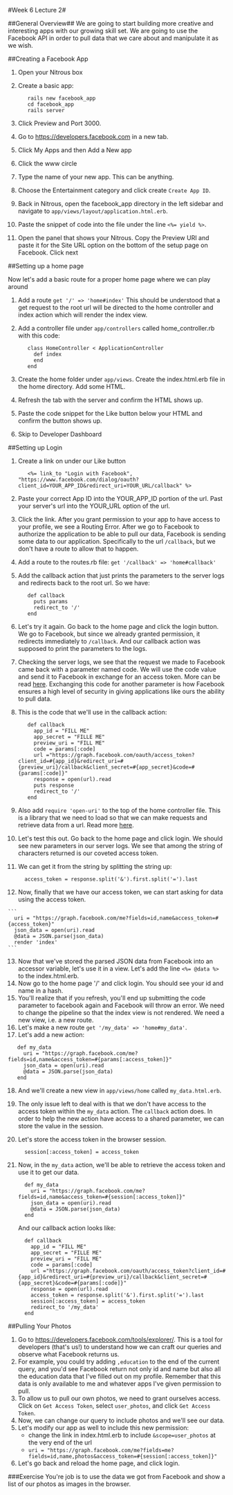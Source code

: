 #Week 6 Lecture 2#

##General Overview##
We are going to start building more creative and interesting apps with our growing skill set. We are going to use the Facebook API in order to pull data that we care about and manipulate it as we wish.

##Creating a Facebook App
1. Open your Nitrous box
2. Create a basic app:

   ```
      rails new facebook_app
      cd facebook_app
      rails server
   ```

3. Click Preview and Port 3000.
4. Go to https://developers.facebook.com in a new tab.
5. Click My Apps and then Add a New app
6. Click the www circle
7. Type the name of your new app. This can be anything.
8. Choose the Entertainment category and click create `Create App ID`.
9. Back in Nitrous, open the facebook_app directory in the left sidebar and navigate to `app/views/layout/application.html.erb`.
10. Paste the snippet of code into the file under the line `<%= yield %>`.
11. Open the panel that shows your Nitrous. Copy the Preview URI and paste it for the Site URL option on the bottom of the setup page on Facebook. Click next

##Setting up a home page

Now let's add a basic route for a proper home page where we can play around

1. Add a route `get '/' => 'home#index'`
This should be understood that a get request to the root url will be directed to the home controller and index action which will render the index view.
2. Add a controller file under `app/controllers` called home_controller.rb with this code:

   ```
      class HomeController < ApplicationController
        def index
        end
      end
   ```

3. Create the home folder under `app/views`. Create the index.html.erb file in the home directory. Add some HTML.
4. Refresh the tab with the server and confirm the HTML shows up.
5. Paste the code snippet for the Like button below your HTML and confirm the button shows up.
6. Skip to Developer Dashboard

##Setting up Login
1. Create a link on under our Like button

   ```
      <%= link_to "Login with Facebook", "https://www.facebook.com/dialog/oauth?client_id=YOUR_APP_ID&redirect_uri=YOUR_URL/callback" %>
   ```

2. Paste your correct App ID into the YOUR_APP_ID portion of the url. Past your server's url into the YOUR_URL option of the url.
3. Click the link. After you grant permission to your app to have access to your profile, we see a Routing Error. After we go to Facebook to authorize the application to be able to pull our data, Facebook is sending some data to our application. Specifically to the url `/callback`, but we don't have a route to allow that to happen.
4. Add a route to the routes.rb file: `get '/callback' => 'home#callback'`
5. Add the callback action that just prints the parameters to the server logs and redirects back to the root url. So we have:

   ```
      def callback
        puts params
        redirect_to '/'
      end
   ```

6. Let's try it again. Go back to the home page and click the login button. We go to Facebook, but since we already granted permission, it redirects immediately to `/callback`. And our callback action was supposed to print the parameters to the logs.
7. Checking the server logs, we see that the request we made to Facebook came back with a parameter named code. We will use the code value and send it to Facebook in exchange for an access token. More can be read [here](https://developers.facebook.com/docs/facebook-login/manually-build-a-login-flow/v2.2). Exchanging this code for another parameter is how Facebook ensures a high level of security in giving applications like ours the ability to pull data.
8. This is the code that we'll use in the callback action:

   ```
      def callback
        app_id = "FILL ME"
        app_secret = "FILLE ME"
        preview_uri = "FILL ME"
        code = params[:code]
        url ="https://graph.facebook.com/oauth/access_token?client_id=#{app_id}&redirect_uri=#{preview_uri}/callback&client_secret=#{app_secret}&code=#{params[:code]}"
        response = open(url).read
        puts response
        redirect_to '/'
      end
   ```

9. Also add `require 'open-uri'` to the top of the home controller file. This is a library that we need to load so that we can make requests and retrieve data from a url. Read more [here](http://ruby-doc.org/stdlib-2.1.0/libdoc/open-uri/rdoc/OpenURI.html).
10. Let's test this out. Go back to the home page and click login. We should see new parameters in our server logs. We see that among the string of characters returned is our coveted access token.
11. We can get it from the string by splitting the string up:

    ```
      access_token = response.split('&').first.split('=').last
    ```

12.  Now, finally that we have our access token, we can start asking for data using the access token.

    ```
      uri = "https://graph.facebook.com/me?fields=id,name&access_token=#{access_token}"
      json_data = open(uri).read
      @data = JSON.parse(json_data)
      render 'index'
    ```

13. Now that we've stored the parsed JSON data from Facebook into an accessor variable, let's use it in a view. Let's add the line `<%= @data %>` to the index.html.erb.
14. Now go to the home page '/' and click login. You should see your id and name in a hash.
15. You'll realize that if you refresh, you'll end up submitting the code parameter to facebook again and Facebook will throw an error. We need to change the pipeline so that the index view is not rendered. We need a new view, i.e. a new route.
16. Let's make a new route `get '/my_data' => 'home#my_data'`.
17. Let's add a new action:

   ```
      def my_data
        uri = "https://graph.facebook.com/me?fields=id,name&access_token=#{params[:access_token]}"
        json_data = open(uri).read
        @data = JSON.parse(json_data)
      end
   ```

18. And we'll create a new view in `app/views/home` called `my_data.html.erb`.
19. The only issue left to deal with is that we don't have access to the access token within the `my_data` action. The `callback` action does. In order to help the new action have access to a shared parameter, we can store the value in the session.
20. Let's store the access token in the browser session.

    ```
      session[:access_token] = access_token
    ```

21. Now, in the `my_data` action, we'll be able to retrieve the access token and use it to get our data.
    ```
      def my_data
        uri = "https://graph.facebook.com/me?fields=id,name&access_token=#{session[:access_token]}"
        json_data = open(uri).read
        @data = JSON.parse(json_data)
      end
    ```

    And our callback action looks like:
    ```
      def callback
        app_id = "FILL ME"
        app_secret = "FILLE ME"
        preview_uri = "FILL ME"
        code = params[:code]
        url ="https://graph.facebook.com/oauth/access_token?client_id=#{app_id}&redirect_uri=#{preview_uri}/callback&client_secret=#{app_secret}&code=#{params[:code]}"
        response = open(url).read
        access_token = response.split('&').first.split('=').last
        session[:access_token] = access_token
        redirect_to '/my_data'
      end
    ```

##Pulling Your Photos
1. Go to https://developers.facebook.com/tools/explorer/. This is a tool for developers (that's us!) to understand how we can craft our queries and observe what Facebook returns us.
2. For example, you could try adding `,education` to the end of the current query, and you'd see Facebook return not only id and name but also all the education data that I've filled out on my profile. Remember that this data is only available to me and whatever apps I've given permission to pull.
3. To allow us to pull our own photos, we need to grant ourselves access. Click on `Get Access Token`, select `user_photos`, and click `Get Access Token`.
4. Now, we can change our query to include photos and we'll see our data.
5. Let's modify our app as well to include this new permission:
   * change the link in index.html.erb to include `&scope=user_photos` at the very end of the url
   * `uri = "https://graph.facebook.com/me?fields=me?fields=id,name,photos&access_token=#{session[:access_token]}"`
6. Let's go back and reload the home page, and click login.

###Exercise
You're job is to use the data we got from Facebook and show a list of our photos as images in the browser.
